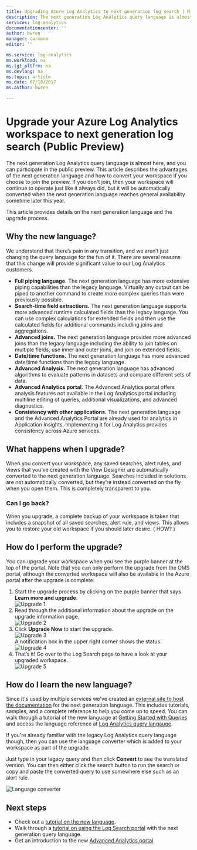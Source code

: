 ```yaml
---
title: Upgrading Azure Log Analytics to next generation log search | Microsoft Docs
description: The next generation Log Analytics query language is almost here, and you can participate in the public preview.  This article describes the advantages of the next generation language and how to convert your workspace. 
services: log-analytics
documentationcenter: ''
author: bwren
manager: carmonm
editor: ''

ms.service: log-analytics
ms.workload: na
ms.tgt_pltfrm: na
ms.devlang: na
ms.topic: article
ms.date: 07/18/2017
ms.author: bwren

---
```


# Upgrade your Azure Log Analytics workspace to next generation log search (Public Preview)
The next generation Log Analytics query language is almost here, and you can participate in the public preview.  This article describes the advantages of the next generation language and how to convert your workspace if you choose to join the preview.  If you don't join, then your workspace will continue to operate just like it always did, but it will be automatically converted when the next generation language reaches general availability sometime later this year.

This article provides details on the next generation language and the upgrade process.

## Why the new language?
We understand that there’s pain in any transition, and we aren’t just changing the query language for the fun of it.  There are several reasons that this change will provide significant value to our Log Analytics customers.

- **Full piping language.**  The next generation language has more extensive piping capabilities than the legacy language.  Virtually any output can be piped to another command to create more complex queries than were previously possible.
- **Search-time field extractions.**  The next generation language supports more advanced runtime calculated fields than the legacy language.  You can use complex calculations for extended fields and then use the calculated fields for additional commands including joins and aggregations.
- **Advanced joins.**  The next generation language provides more advanced joins than the legacy language including the ability to join tables on multiple fields, use inner and outer joins, and join on extended fields.
- **Date/time functions.**  The next generation language has more advanced date/time functions than the legacy language.
- **Advanced Analysis.**  The next generation language has advanced algorithms to evaluate patterns in datasets and compare different sets of data.
- **Advanced Analytics portal.**  The Advanced Analytics portal offers analysis features not available in the Log Analytics portal including multiline editing of queries, additional visualizations, and advanced diagnostics.
- **Consistency with other applications.**  The next generation language and the Advanced Analytics Portal are already used for analytics in Application Insights.  Implementing it for Log Analytics provides consistency across Azure services.


## What happens when I upgrade?
When you convert your workspace, any saved searches, alert rules, and views that you’ve created with the View Designer are automatically converted to the next generation language.  Searches included in solutions are not automatically converted, but they’re instead converted on the fly when you open them.  This is completely transparent to you.

### Can I go back?
When you upgrade, a complete backup of your workspace is taken that includes a snapshot of all saved searches, alert rule, and views.  This allows you to restore your old workspace if you should later desire.  ( HOW? )

## How do I perform the upgrade?
You can upgrade your workspace when you see the purple banner at the top of the portal.  Note that you can only perform the upgrade from the OMS portal, although the converted workspace will also be available in the Azure portal after the upgrade is complete.

1.	Start the upgrade process by clicking on the purple banner that says **Learn more and upgrade**.<br>![Upgrade 1](media/log-analytics-log-search-upgrade/upgrade-01.png)<br>
2.	Read through the additional information about the upgrade on the upgrade information page.<br>![Upgrade 2](media/log-analytics-log-search-upgrade/upgrade-02.png)<br>
3.	Click **Upgrade Now** to start the upgrade.<br>![Upgrade 3](media/log-analytics-log-search-upgrade/upgrade-03.png)<br>A notification box in the upper right corner shows the status.<br>![Upgrade 4](media/log-analytics-log-search-upgrade/upgrade-04.png)
4.	That’s it!  Go over to the Log Search page to have a look at your upgraded workspace.<br>![Upgrade 5](media/log-analytics-log-search-upgrade/upgrade-05.png)<br>

## How do I learn the new language?
Since it's used by multiple services we've created an [external site to host the documentation](https://docs-analytics-eus.azurewebsites.net/) for the next generation language.  This includes tutorials, samples, and a complete reference to help you come up to speed. You can walk through a tutorial of the new language at [Getting Started with Queries](https://docs.loganalytics.io/learn/tutorial_getting_started_with_queries.html) and access the language reference at [Log Analytics query langauge](https://docs.loganalytics.io/queryLanguage/query_language.html).  

If you're already familiar with the legacy Log Analytics query language though, then you can use the language converter which is added to your workspace as part of the upgrade.

Just type in your legacy query and then click **Convert** to see the translated version.  You can then either click the search button to run the search or copy and paste the converted query to use somewhere else such as an alert rule.
  
![Language converter](media/log-analytics-log-search-upgrade/language-converter.png)


## Next steps
- Check out a [tutorial on the new language](https://docs.loganalytics.io/learn/tutorial_getting_started_with_queries.html).
- Walk through a [tutorial on using the Log Search portal](log-analytics-log-search-log-search-portal.md) with the next generation query language.
- Get an introduction to the new [Advanced Analytics portal](https://docs.loganalytics.io/learn/tutorial_getting_started_with_analytics_portal.html).